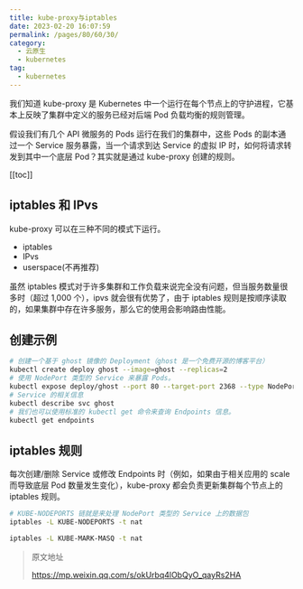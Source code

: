 ```yaml
---
title: kube-proxy与iptables
date: 2023-02-20 16:07:59
permalink: /pages/80/60/30/
category: 
  - 云原生
  - kubernetes
tag: 
  - kubernetes
---
```


我们知道 kube-proxy 是 Kubernetes 中一个运行在每个节点上的守护进程，它基本上反映了集群中定义的服务已经对后端 Pod 负载均衡的规则管理。

假设我们有几个 API 微服务的 Pods 运行在我们的集群中，这些 Pods 的副本通过一个 Service 服务暴露，当一个请求到达 Service 的虚拟 IP 时，如何将请求转发到其中一个底层 Pod？其实就是通过 kube-proxy 创建的规则。

<!-- more -->

[[toc]]

## iptables 和 IPvs

kube-proxy 可以在三种不同的模式下运行。

- iptables
- IPvs
- userspace(不再推荐)

虽然 iptables 模式对于许多集群和工作负载来说完全没有问题，但当服务数量很多时（超过 1,000 个），ipvs 就会很有优势了，由于 iptables 规则是按顺序读取的，如果集群中存在许多服务，那么它的使用会影响路由性能。

## 创建示例

```bash
# 创建一个基于 ghost 镜像的 Deployment（ghost 是一个免费开源的博客平台）
kubectl create deploy ghost --image=ghost --replicas=2
# 使用 NodePort 类型的 Service 来暴露 Pods。
kubectl expose deploy/ghost --port 80 --target-port 2368 --type NodePort
# Service 的相关信息
kubectl describe svc ghost
# 我们也可以使用标准的 kubectl get 命令来查询 Endpoints 信息。
kubectl get endpoints
```

## iptables 规则

每次创建/删除 Service 或修改 Endpoints 时（例如，如果由于相关应用的 scale 而导致底层 Pod 数量发生变化），kube-proxy 都会负责更新集群每个节点上的 iptables 规则。

```bash
# KUBE-NODEPORTS 链就是来处理 NodePort 类型的 Service 上的数据包
iptables -L KUBE-NODEPORTS -t nat

iptables -L KUBE-MARK-MASQ -t nat

```

> 原文地址
>
> https://mp.weixin.qq.com/s/okUrbq4lObQyO_qayRs2HA
